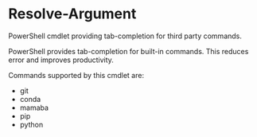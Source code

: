 # Resolve-Argument

PowerShell cmdlet providing tab-completion for third party commands.

PowerShell provides tab-completion for built-in commands. This reduces error and improves productivity.

Commands supported by this cmdlet are:

- git
- conda
- mamaba
- pip
- python
